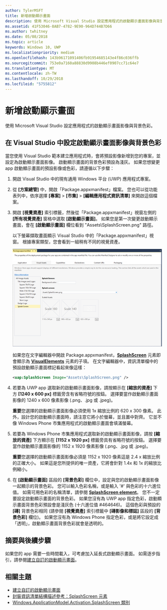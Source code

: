 ```yaml
---
author: TylerMSFT
title: 新增啟動顯示畫面
description: 使用 Microsoft Visual Studio 設定應用程式的啟動顯示畫面影像與背景色彩。
ms.assetid: 41F53046-8AB7-4782-9E90-964D744B7D66
ms.author: twhitney
ms.date: 05/08/2018
ms.topic: article
keywords: Windows 10, UWP
ms.localizationpriority: medium
ms.openlocfilehash: 143b96171091406fb91954685143e4f86c036ffb
ms.sourcegitcommit: 753e0a7160a88830d9908b446ef0907cc71c64e7
ms.translationtype: MT
ms.contentlocale: zh-TW
ms.lasthandoff: 10/29/2018
ms.locfileid: "5755812"
---
```

# <a name="add-a-splash-screen"></a>新增啟動顯示畫面

使用 Microsoft Visual Studio 設定應用程式的啟動顯示畫面影像與背景色彩。

## <a name="set-the-splash-screen-image-and-background-color-in-visual-studio"></a>在 Visual Studio 中設定啟動顯示畫面影像與背景色彩

當您使用 Visual Studio 範本建立應用程式時，會將預設影像新增到您的專案，並設定為啟動顯示畫面影像。 啟動顯示畫面的背景色彩預設為淺灰。 如果您想變更 app 啟動顯示畫面的預設影像或色彩，請遵循以下步驟：

1. 開啟 Visual Studio 中的現有通用 Windows 平台 (UWP) 應用程式專案。
2. 從 **\[方案總管\]** 中，開啟「Package.appxmanifest」檔案。 您也可以從功能表列中，依序選擇 **\[專案\]** &gt; **\[市集\]** &gt; **\[編輯應用程式資訊清單\]** 來開啟這個檔案。
3. 開啟 **\[視覺資產\]** 索引標籤，然後從「Package.appxmanifest」視窗左側的 **\[所有視覺資產\]** 窗格中選取 **\[啟動顯示畫面\]**。 如果您是第一次變更啟動顯示畫面，會在 **\[啟動顯示畫面\]** 欄位看到 "Assets\\SplashScreen.png" 路徑。

    以下螢幕擷取畫面顯示 Visual Studio 中的「Package.appxmanifest」視窗。 根據專案類型，您會看到一組稍有不同的視覺資產。

    ![顯示 visual studio 2017 中 [package.appxmanifest] 視窗的螢幕擷取畫面](images/appmanifest.png)

    如果您在文字編輯器中開啟 Package.appxmanifest，[**SplashScreen**](https://msdn.microsoft.com/library/windows/apps/br211467) 元素即會顯示為 [**VisualElements**](https://msdn.microsoft.com/library/windows/apps/br211471) 元素的子項。 在文字編輯器中，資訊清單檔中的預設啟動顯示畫面標記看起來像這樣：

    ```xml
    <uap:SplashScreen Image="Assets\SplashScreen.png" />
    ```

4. 若要為 UWP app 選取新的啟動顯示畫面影像，請按顯示在 **\[縮放的資產\]** 下方 **\[1240 x 600 px\]** 標籤旁含有省略符號的按鈕。 選擇要當作啟動顯示畫面影像的 1240 x 600 像素影像 (.png、.jpg 或 .jpeg)。

    **重要**您選擇的啟動顯示畫面影像必須使用 1x 縮放比例的 620 x 300 像素。 此外，設計您的啟動顯示畫面時，請注意它將小於螢幕，並且置中對齊。 它並不像 Windows Phone 市集應用程式的啟動顯示畫面會填滿螢幕。

5. 若要為 Windows Phone 市集應用程式選取新的啟動顯示畫面影像，請按 **\[縮放的資產\]** 下方顯示在 **\[1152 x 1920 px\]** 標籤旁具有省略符號的按鈕。 選擇要當作啟動顯示畫面影像的 1152 x 1920 像素影像 (.png、.jpg 或 .jpeg)。

    **重要**您選擇的啟動顯示畫面影像必須是 1152 x 1920 像素這是 2.4 x 縮放比例的正確大小。 如果這是您所提供的唯一資產，它將會針對 1.4x 和 1x 的縮放比例縮小。

6. 在 **\[啟動顯示畫面\]** 區段的 **\[背景色彩\]** 欄位中，設定與您的啟動顯示畫面影像一起顯示的背景色彩。 您可以輸入色彩名稱，或是輸入 '\#' 與色彩的十六進位值。 如需可用色彩的名稱清單，請參閱 [**SplashScreen element**](https://msdn.microsoft.com/library/windows/apps/br211467)。 您不一定要設定啟動顯示畫面的背景色彩。 如果您沒有為 UWP app 指定色彩，啟動顯示畫面背景色彩預設會是淺灰色 (十六進位值 \#464646)。 這個色彩與預設的 **\[磚\]** 背景色彩相同 (請參閱 **\[視覺資產\]** 索引標籤中 **\[磚影像和標誌\]** 區段的 **\[背景色彩\]** 欄位)。 如果您沒有為 Windows Phone 指定色彩，或是將它設定成「透明」，啟動顯示畫面背景色彩就會是透明的。

## <a name="summary-and-next-steps"></a>摘要與後續步驟

如果您的 app 需要一些時間載入，可考慮加入延長式啟動顯示畫面。 如需逐步指引，請參閱[建立自訂的啟動顯示畫面](create-a-customized-splash-screen.md)。

## <a name="related-topics"></a>相關主題

* [建立自訂的啟動顯示畫面](create-a-customized-splash-screen.md)
* [封裝資訊清單結構描述參考：SplashScreen 元素](https://msdn.microsoft.com/library/windows/apps/br211467)
* [Windows.ApplicationModel.Activation.SplashScreen 類別](https://msdn.microsoft.com/library/windows/apps/br224763)